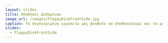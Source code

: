 ```yaml
---
layout: slides
title: Αποθήκες Δεδομένων
image_url: /images/FloppyDiskFrontSide.jpg
caption: Τα συγκεκριμένα εργαλεία μας βοηθούν να αποθηκεύουμε και να μεταφέρουμε δεδομένα και υλικό καθώς και να διαβάζονται απο άλλο χρήστη   
slides:
  - FloppyDiskFrontSide
---
```

